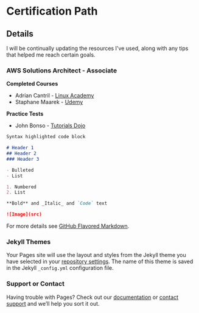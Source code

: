 # Certification Path

## Details
I will be continually updating the resources I've used, along with any tips that helped me reach certain goals.

### AWS Solutions Architect - Associate

**Completed Courses**
 - Adrian Cantril - <a href="https://linuxacademy.com/cp/coursescheduler/view/id/449263">Linux Academy</a>
 - Staphane Maarek - <a href="https://www.udemy.com/course/aws-solutions-architect-professional/">Udemy</a>
 
**Practice Tests**
 - John Bonso - <a href="https://portal.tutorialsdojo.com/product/aws-certified-solutions-architect-associate-practice-exams-2020/">Tutorials Dojo</a>




```markdown
Syntax highlighted code block

# Header 1
## Header 2
### Header 3

- Bulleted
- List

1. Numbered
2. List

**Bold** and _Italic_ and `Code` text

![Image](src)
```

For more details see [GitHub Flavored Markdown](https://guides.github.com/features/mastering-markdown/).

### Jekyll Themes

Your Pages site will use the layout and styles from the Jekyll theme you have selected in your [repository settings](https://github.com/tyanmax/tyanmax.github.io/settings). The name of this theme is saved in the Jekyll `_config.yml` configuration file.

### Support or Contact

Having trouble with Pages? Check out our [documentation](https://docs.github.com/categories/github-pages-basics/) or [contact support](https://github.com/contact) and we’ll help you sort it out.
